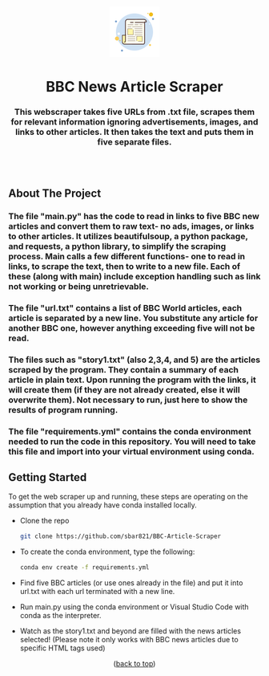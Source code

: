<a name="readme-top"></a>

<!-- PROJECT LOGO -->
<br/>
<div align="center">
  <a href="https://github.com/sbar821/BBC-Article-Scraper">
  <!-- news icon from Icons8 -->
    <img src="assets/icons8-news-100.png" alt="News">
  </a>

<h1 align="center">BBC News  Article Scraper</h1>

  <h3 align="center">
    This webscraper takes five URLs from .txt file, scrapes them for relevant information ignoring advertisements, images, and links to other articles. It then takes the text and puts them in five separate files.
  </h3>
  <br>
  <br>
</div>

<!-- ABOUT THE PROJECT -->
## About The Project
### The file "main.py" has the code to read in links to five BBC new articles and convert them to raw text- no ads, images, or links to other articles. It utilizes beautifulsoup, a python package, and requests, a python library, to simplify the scraping process. Main calls a few different functions- one to read in links, to scrape the text, then to write to a new file. Each of these (along with main) include exception handling such as link not working or being unretrievable. 

### The file "url.txt"  contains a list of BBC World articles, each article is separated by a new line. You substitute any article for another BBC one, however anything exceeding five will not be read.

### The files such as "story1.txt" (also 2,3,4, and 5) are the articles scraped by the program. They contain a summary of each article in plain text. Upon running the program with the links, it will create them (if they are not already created, else it will overwrite them). Not necessary to run, just here to show the results of program running.

### The file "requirements.yml" contains the conda environment needed to run the code in this repository. You will need to take this file and import into your virtual environment using conda.

<!-- GETTING STARTED -->
## Getting Started

To get the web scraper up and running, these steps are operating on the assumption that you already have conda installed locally.

* Clone the repo
   ```sh
   git clone https://github.com/sbar821/BBC-Article-Scraper
   ```

* To create the conda environment, type the following:
  ```sh
  conda env create -f requirements.yml
  ```
* Find five BBC articles (or use ones already in the file) and put it into url.txt with each url terminated with a new line.


* Run main.py using the conda environment or Visual Studio Code with conda as the interpreter.

* Watch as the story1.txt and beyond are filled with the news articles selected! (Please note it only works with BBC news articles due to specific HTML tags used)

<p align="center">(<a href="#readme-top">back to top</a>)</p>
